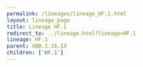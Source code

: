 ```yaml
---
permalink: /lineages/lineage_HF.1.html
layout: lineage_page
title: Lineage HF.1
redirect_to: ../lineage.html?lineage=HF.1
lineage: HF.1
parent: XBB.1.16.13
children: ['HF.1']
---
```

